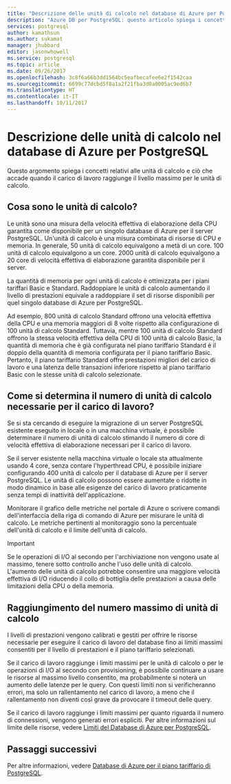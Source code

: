 ```yaml
---
title: "Descrizione delle unità di calcolo nel database di Azure per PostgreSQL | Microsoft Docs"
description: "Azure DB per PostgreSQL: questo articolo spiega i concetti relativi alle unità di calcolo e ciò che accade quando il carico di lavoro raggiunge il livello massimo per le unità di calcolo."
services: postgresql
author: kamathsun
ms.author: sukamat
manager: jhubbard
editor: jasonwhowell
ms.service: postgresql
ms.topic: article
ms.date: 09/26/2017
ms.openlocfilehash: 3c8f6a66b3dd1564bc5eafbecafee6e2f1542caa
ms.sourcegitcommit: 6699c77dcbd5f8a1a2f21fba3d0a0005ac9ed6b7
ms.translationtype: HT
ms.contentlocale: it-IT
ms.lasthandoff: 10/11/2017
---
```

# <a name="explaining-compute-units-in-azure-database-for-postgresql"></a>Descrizione delle unità di calcolo nel database di Azure per PostgreSQL
Questo argomento spiega i concetti relativi alle unità di calcolo e ciò che accade quando il carico di lavoro raggiunge il livello massimo per le unità di calcolo.

## <a name="what-are-compute-units"></a>Cosa sono le unità di calcolo?
Le unità sono una misura della velocità effettiva di elaborazione della CPU garantita come disponibile per un singolo database di Azure per il server PostgreSQL. Un'unità di calcolo è una misura combinata di risorse di CPU e memoria. In generale, 50 unità di calcolo equivalgono a metà di un core. 100 unità di calcolo equivalgono a un core. 2000 unità di calcolo equivalgono a 20 core di velocità effettiva di elaborazione garantita disponibile per il server.

La quantità di memoria per ogni unità di calcolo è ottimizzata per i piani tariffari Basic e Standard. Raddoppiare le unità di calcolo aumentando il livello di prestazioni equivale a raddoppiare il set di risorse disponibili per quel singolo database di Azure per PostgreSQL.

Ad esempio, 800 unità di calcolo Standard offrono una velocità effettiva della CPU e una memoria maggiori di 8 volte rispetto alla configurazione di 100 unità di calcolo Standard. Tuttavia, mentre 100 unità di calcolo Standard offrono la stessa velocità effettiva della CPU di 100 unità di calcolo Basic, la quantità di memoria che è già configurata nel piano tariffario Standard è il doppio della quantità di memoria configurata per il piano tariffario Basic. Pertanto, il piano tariffario Standard offre prestazioni migliori del carico di lavoro e una latenza delle transazioni inferiore rispetto al piano tariffario Basic con le stesse unità di calcolo selezionate.

## <a name="how-can-i-determine-the-number-of-compute-units-needed-for-my-workload"></a>Come si determina il numero di unità di calcolo necessarie per il carico di lavoro?
Se si sta cercando di eseguire la migrazione di un server PostgreSQL esistente eseguito in locale o in una macchina virtuale, è possibile determinare il numero di unità di calcolo stimando il numero di core di velocità effettiva di elaborazione necessari per il carico di lavoro. 

Se il server esistente nella macchina virtuale o locale sta attualmente usando 4 core, senza contare l'hyperthread CPU, è possibile iniziare configurando 400 unità di calcolo per il database di Azure per il server PostgreSQL. Le unità di calcolo possono essere aumentate o ridotte in modo dinamico in base alle esigenze del carico di lavoro praticamente senza tempi di inattività dell'applicazione. 

Monitorare il grafico delle metriche nel portale di Azure o scrivere comandi dell'interfaccia della riga di comando di Azure per misurare le unità di calcolo. Le metriche pertinenti al monitoraggio sono la percentuale dell'unità di calcolo e il limite dell'unità di calcolo.

>[!IMPORTANT]
> Se le operazioni di I/O al secondo per l'archiviazione non vengono usate al massimo, tenere sotto controllo anche l'uso delle unità di calcolo. L'aumento delle unità di calcolo potrebbe consentire una maggiore velocità effettiva di I/O riducendo il collo di bottiglia delle prestazioni a causa delle limitazioni della CPU o della memoria.

## <a name="what-happens-when-i-hit-my-maximum-compute-units"></a>Raggiungimento del numero massimo di unità di calcolo
I livelli di prestazioni vengono calibrati e gestiti per offrire le risorse necessarie per eseguire il carico di lavoro del database fino ai limiti massimi consentiti per il livello di prestazioni e il piano tariffario selezionati. 

Se il carico di lavoro raggiunge i limiti massimi per le unità di calcolo o per le operazioni di I/O al secondo con provisioning, è possibile continuare a usare le risorse al massimo livello consentito, ma probabilmente si noterà un aumento delle latenze per le query. Con questi limiti non si verificheranno errori, ma solo un rallentamento nel carico di lavoro, a meno che il rallentamento non diventi così grave da provocare il timeout delle query. 

Se il carico di lavoro raggiunge i limiti massimi per quanto riguarda il numero di connessioni, vengono generati errori espliciti. Per altre informazioni sul limite delle risorse, vedere [Limiti del Database di Azure per PostgreSQL](concepts-limits.md).

## <a name="next-steps"></a>Passaggi successivi
Per altre informazioni, vedere [Database di Azure per il piano tariffario di PostgreSQL](./concepts-service-tiers.md).
